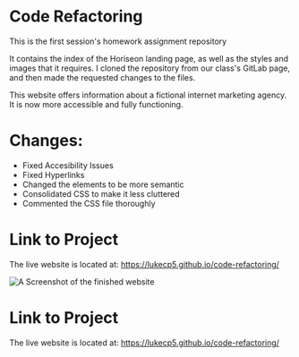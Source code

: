 # Code Refactoring
This is the first session's homework assignment repository

It contains the index of the Horiseon landing page, as well as the styles and images that it requires. I cloned the repository from our class's GitLab page, and then made
the requested changes to the files. 

This website offers information about a fictional internet marketing agency. It is now more accessible and fully functioning.

# Changes: 
- Fixed Accesibility Issues
- Fixed Hyperlinks
- Changed the elements to be more semantic
- Consolidated CSS to make it less cluttered
- Commented the CSS file thoroughly

# Link to Project
The live website is located at: https://lukecp5.github.io/code-refactoring/ 

![A Screenshot of the finished website](https://github.com/lukecp5/code-refactoring/blob/main/assets/images/screenshot.png?raw=true)

# Link to Project
The live website is located at: https://lukecp5.github.io/code-refactoring/ 
